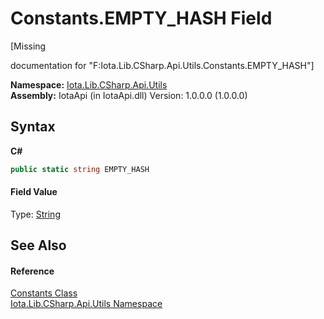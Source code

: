 # Constants.EMPTY_HASH Field
 

\[Missing <summary> documentation for "F:Iota.Lib.CSharp.Api.Utils.Constants.EMPTY_HASH"\]

**Namespace:**&nbsp;<a href="N_Iota_Lib_CSharp_Api_Utils">Iota.Lib.CSharp.Api.Utils</a><br />**Assembly:**&nbsp;IotaApi (in IotaApi.dll) Version: 1.0.0.0 (1.0.0.0)

## Syntax

**C#**<br />
``` C#
public static string EMPTY_HASH
```


#### Field Value
Type: <a href="http://msdn2.microsoft.com/en-us/library/s1wwdcbf" target="_blank">String</a>

## See Also


#### Reference
<a href="T_Iota_Lib_CSharp_Api_Utils_Constants">Constants Class</a><br /><a href="N_Iota_Lib_CSharp_Api_Utils">Iota.Lib.CSharp.Api.Utils Namespace</a><br />